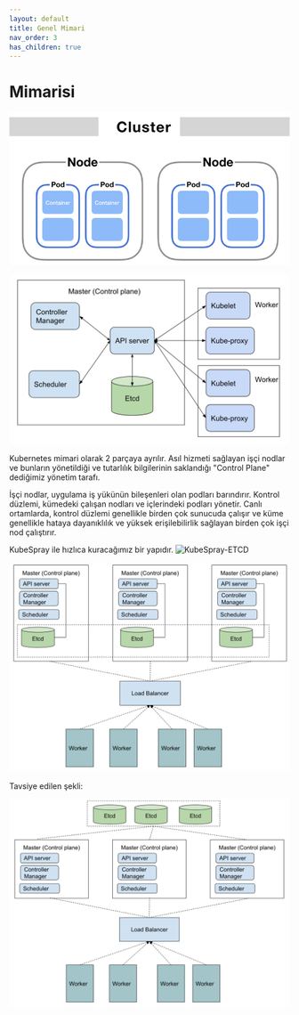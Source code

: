 ```yaml
---
layout: default
title: Genel Mimari
nav_order: 3
has_children: true
---
```


# Mimarisi

![Cluster](../../kaynaklar/nodes.png)


![Cluster](../../kaynaklar/cluster.png)


Kubernetes mimari olarak 2 parçaya ayrılır. Asıl hizmeti sağlayan işçi nodlar ve bunların yönetildiği ve tutarlılık bilgilerinin saklandığı "Control Plane" dediğimiz yönetim tarafı.

İşçi nodlar, uygulama iş yükünün bileşenleri olan podları barındırır. Kontrol düzlemi, kümedeki çalışan nodları ve içlerindeki podları yönetir. Canlı ortamlarda, kontrol düzlemi genellikle birden çok sunucuda çalışır ve küme genellikle hataya dayanıklılık ve yüksek erişilebilirlik sağlayan birden çok işçi nod çalıştırır.

KubeSpray ile hızlıca kuracağımız bir yapıdır.
![KubeSpray-ETCD](https://www.youtube.com/watch?v=JdgQAsEItTc)

![Cluster-ETCD](../../kaynaklar/stacked_etcd_cluster.png)

Tavsiye edilen şekli:

![ETCD Dışarıda](../../kaynaklar/external_etcd.png)